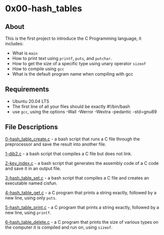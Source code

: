 # 0x00-hash_tables 
## About
This is the first project to introduce the C Programming language, it includes:
- What is `main`
- How to print text using `printf`, `puts`, and `putchar`.
- How to get the size of a specific type using unary operator `sizeof`
- How to compile using `gcc`
- What is the default program name when compiling with gcc

## Requirements
- Ubuntu 20.04 LTS
- The first line of all your files should be exactly #!/bin/bash
- use `gcc`, using the options -Wall -Werror -Wextra -pedantic -std=gnu89

## File Descriptions
[0-hash_table_create.c](https://github.com/szbrooks2017/holbertonschool-low_level_programming/blob/main/0x00-hello_world/0-preprocessor) -  a bash script that runs a C file through the preprocessor and save the result into another file.

[1-djb2.c](https://github.com/szbrooks2017/holbertonschool-low_level_programming/blob/main/0x00-hello_world/1-compiler) - a bash script that compiles a C file but does not link.

[2-key_index.c](https://github.com/szbrooks2017/holbertonschool-low_level_programming/blob/main/0x00-hello_world/2-assembler) -  a bash script that generates the assembly code of a C code and save it in an output file.

[3-hash_table_set.c](https://github.com/szbrooks2017/holbertonschool-low_level_programming/blob/main/0x00-hello_world/3-name) - a bash script that compiles a C file and creates an executable named cisfun.

[4-hash_table_get.c](https://github.com/szbrooks2017/holbertonschool-low_level_programming/blob/main/0x00-hello_world/4-puts.c) - a C program that prints a string exactly, followed by a new line, using only `puts`.

[5-hash_table_print.c](https://github.com/szbrooks2017/holbertonschool-low_level_programming/blob/main/0x00-hello_world/5-printf.c) - a C program that prints a string exactly, followed by a new line, using `printf`.

[6-hash_table_delete.c](https://github.com/szbrooks2017/holbertonschool-low_level_programming/blob/main/0x00-hello_world/6-size.c) - a C program that prints the size of various types on the computer it is compiled and run on, using  `sizeof`.

